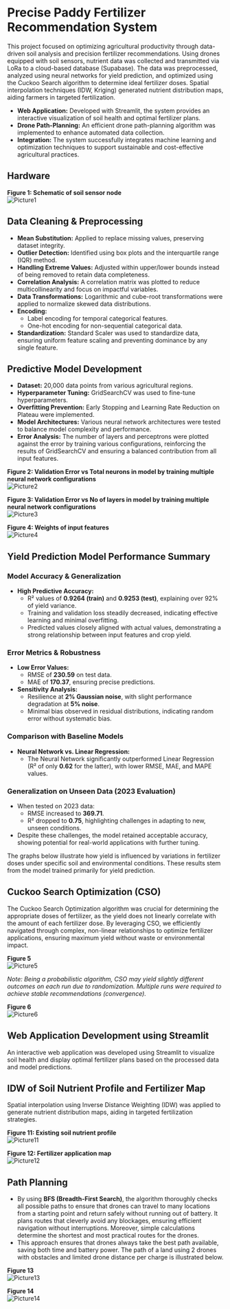 # Precise Paddy Fertilizer Recommendation System

This project focused on optimizing agricultural productivity through data-driven soil analysis and precision fertilizer recommendations. Using drones equipped with soil sensors, nutrient data was collected and transmitted via LoRa to a cloud-based database (Supabase). The data was preprocessed, analyzed using neural networks for yield prediction, and optimized using the Cuckoo Search algorithm to determine ideal fertilizer doses. Spatial interpolation techniques (IDW, Kriging) generated nutrient distribution maps, aiding farmers in targeted fertilization.

- **Web Application:** Developed with Streamlit, the system provides an interactive visualization of soil health and optimal fertilizer plans.
- **Drone Path-Planning:** An efficient drone path-planning algorithm was implemented to enhance automated data collection.
- **Integration:** The system successfully integrates machine learning and optimization techniques to support sustainable and cost-effective agricultural practices.

## Hardware

**Figure 1: Schematic of soil sensor node**  
![Picture1](images/Picture1.png)



## Data Cleaning & Preprocessing

- **Mean Substitution:** Applied to replace missing values, preserving dataset integrity.
- **Outlier Detection:** Identified using box plots and the interquartile range (IQR) method.
- **Handling Extreme Values:** Adjusted within upper/lower bounds instead of being removed to retain data completeness.
- **Correlation Analysis:** A correlation matrix was plotted to reduce multicollinearity and focus on impactful variables.
- **Data Transformations:** Logarithmic and cube-root transformations were applied to normalize skewed data distributions.
- **Encoding:**  
  - Label encoding for temporal categorical features.  
  - One-hot encoding for non-sequential categorical data.
- **Standardization:** Standard Scaler was used to standardize data, ensuring uniform feature scaling and preventing dominance by any single feature.

## Predictive Model Development

- **Dataset:** 20,000 data points from various agricultural regions.
- **Hyperparameter Tuning:** GridSearchCV was used to fine-tune hyperparameters.
- **Overfitting Prevention:** Early Stopping and Learning Rate Reduction on Plateau were implemented.
- **Model Architectures:** Various neural network architectures were tested to balance model complexity and performance.
- **Error Analysis:** The number of layers and perceptrons were plotted against the error by training various configurations, reinforcing the results of GridSearchCV and ensuring a balanced contribution from all input features.

**Figure 2: Validation Error vs Total neurons in model by training multiple neural network configurations**  
![Picture2](images/Picture2.png)

**Figure 3: Validation Error vs No of layers in model by training multiple neural network configurations**  
![Picture3](images/Picture3.png)

**Figure 4: Weights of input features**  
![Picture4](images/Picture4.png)


## Yield Prediction Model Performance Summary

### Model Accuracy & Generalization

- **High Predictive Accuracy:**  
  - R² values of **0.9264 (train)** and **0.9253 (test)**, explaining over 92% of yield variance.
  - Training and validation loss steadily decreased, indicating effective learning and minimal overfitting.
  - Predicted values closely aligned with actual values, demonstrating a strong relationship between input features and crop yield.

### Error Metrics & Robustness

- **Low Error Values:**  
  - RMSE of **230.59** on test data.
  - MAE of **170.37**, ensuring precise predictions.
- **Sensitivity Analysis:**  
  - Resilience at **2% Gaussian noise**, with slight performance degradation at **5% noise**.
  - Minimal bias observed in residual distributions, indicating random error without systematic bias.

### Comparison with Baseline Models

- **Neural Network vs. Linear Regression:**  
  - The Neural Network significantly outperformed Linear Regression (R² of only **0.62** for the latter), with lower RMSE, MAE, and MAPE values.

### Generalization on Unseen Data (2023 Evaluation)

- When tested on 2023 data:
  - RMSE increased to **369.71**.
  - R² dropped to **0.75**, highlighting challenges in adapting to new, unseen conditions.
- Despite these challenges, the model retained acceptable accuracy, showing potential for real-world applications with further tuning.

The graphs below illustrate how yield is influenced by variations in fertilizer doses under specific soil and environmental conditions. These results stem from the model trained primarily for yield prediction.

## Cuckoo Search Optimization (CSO)

The Cuckoo Search Optimization algorithm was crucial for determining the appropriate doses of fertilizer, as the yield does not linearly correlate with the amount of each fertilizer dose. By leveraging CSO, we efficiently navigated through complex, non-linear relationships to optimize fertilizer applications, ensuring maximum yield without waste or environmental impact. 

**Figure 5**  
![Picture5](images/Picture5.png)


*Note: Being a probabilistic algorithm, CSO may yield slightly different outcomes on each run due to randomization. Multiple runs were required to achieve stable recommendations (convergence).*

**Figure 6**  
![Picture6](images/Picture6.png)


## Web Application Development using Streamlit

An interactive web application was developed using Streamlit to visualize soil health and display optimal fertilizer plans based on the processed data and model predictions.

## IDW of Soil Nutrient Profile and Fertilizer Map

Spatial interpolation using Inverse Distance Weighting (IDW) was applied to generate nutrient distribution maps, aiding in targeted fertilization strategies.

**Figure 11: Existing soil nutrient profile**  
![Picture11](images/Picture11.png)


**Figure 12: Fertilizer application map**  
![Picture12](images/Picture12.png)



## Path Planning

- By using **BFS (Breadth-First Search)**, the algorithm thoroughly checks all possible paths to ensure that drones can travel to many locations from a starting point and return safely without running out of battery. It plans routes that cleverly avoid any blockages, ensuring efficient navigation without interruptions. Moreover, simple calculations determine the shortest and most practical routes for the drones.
- This approach ensures that drones always take the best path available, saving both time and battery power. The path of a land using 2 drones with obstacles and limited drone distance per charge is illustrated below.

**Figure 13**  
![Picture13](images/Picture13.png)

**Figure 14**  
![Picture14](images/Picture14.png)
